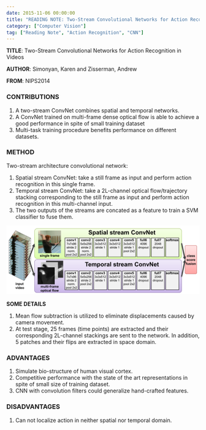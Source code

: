```yaml
---
date: 2015-11-06 00:00:00
title: "READING NOTE: Two-Stream Convolutional Networks for Action Recognition in Videos"
category: ["Computer Vision"]
tag: ["Reading Note", "Action Recognition", "CNN"]
---
```


**TITLE**: Two-Stream Convolutional Networks for Action Recognition in Videos

**AUTHOR**: Simonyan, Karen and Zisserman, Andrew

**FROM**: NIPS2014

### CONTRIBUTIONS ###

1. A two-stream ConvNet combines spatial and temporal networks.
2. A ConvNet trained on multi-frame dense optical flow is able to achieve a good performance in spite of small training dataset
3. Multi-task training procedure benefits performance on different datasets.

### METHOD ###

Two-stream architecture convolutional network:
1. Spatial stream ConvNet: take a still frame as input and perform action recognition in this single frame.
2. Temporal stream ConvNet: take a 2L-channel optical flow/trajectory stacking corresponding to the still frame as input and perform action recognition in this multi-channel input.
3. The two outputs of the streams are concated as a feature to train a SVM classifier to fuse them.

<img class="img-responsive center-block" src="https://raw.githubusercontent.com/joshua19881228/my_blogs/master/Computer_Vision/Reading_Note/figures/two-stream.png" alt="" width="640"/>

**SOME DETAILS**
    
1. Mean flow subtraction is utilized to eliminate displacements caused by camera movement.
2. At test stage, 25 frames (time points) are extracted and their corresponding 2L-channel stackings are sent to the network. In addition, 5 patches and their flips are extracted in space domain.

### ADVANTAGES ###

1. Simulate bio-structure of human visual cortex.
2. Competitive performance with the state of the art representations in spite of small size of training dataset.
3. CNN with convolution filters could generalize hand-crafted features.

### DISADVANTAGES ###

1. Can not localize action in neither spatial nor temporal domain.